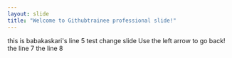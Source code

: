 ```yaml
---
layout: slide
title: "Welcome to Githubtrainee professional slide!"
---
```

this is babakaskari's line 5 test change slide
Use the left arrow to go back!
the line 7
the line 8
